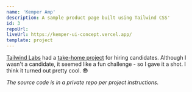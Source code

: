 ```yaml
---
name: 'Kemper Amp'
description: A sample product page built using Tailwind CSS'
id: 3
repoUrl:
liveUrl: https://kemper-ui-concept.vercel.app/
template: project
---
```


[Tailwind Labs](https://github.com/tailwindlabs) had a
[take-home project](https://github.com/adamwathan/tailwind-take-home-project)
for hiring candidates. Although I wasn't a candidate, it seemed like a fun
challenge - so I gave it a shot. I think it turned out pretty cool. 😎

_The source code is in a private repo per project instructions._

<!-- more -->
